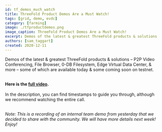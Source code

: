 ```yaml
---
id: tf_demos_much_watch
title: ThreeFold Product Demos Are a Must Watch!
tags: [grid, demo, evdc]
category: [farming]
image: ./tfproductdemos.png
image_caption: ThreeFold Product Demos Are a Must Watch!
excerpt: Demos of the latest & greatest ThreeFold products & solutions – some of which are available today & some coming soon on testnet.
authors: [sam_taggart]
created: 2020-12-11
---
```


Demos of the latest & greatest ThreeFold products & solutions – P2P Video Conferencing, File Browser, 0-DB Filesystem, Edge Virtual Data Center, & more – some of which are available today & some coming soon on testnet.
<br/>
<br/>

**Here is the [full video](https://youtu.be/C7BH_o9JbW0).**
<br/>
<br/>
In the description, you can find timestamps to guide you through, although we recommend watching the entire call.
<br/>
<br/>

*Note: This is a recording of an internal team demo from yesterday that we decided to share with the community. We will have more details next week! Enjoy!*
